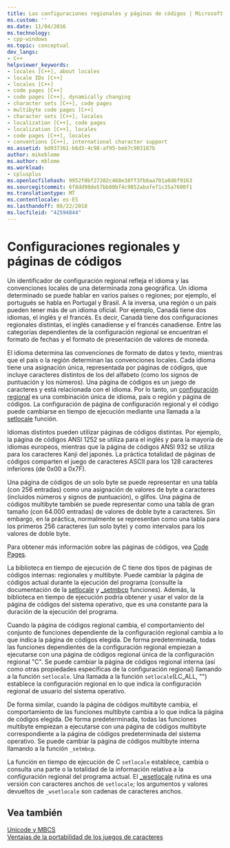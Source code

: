 ```yaml
---
title: Las configuraciones regionales y páginas de códigos | Microsoft Docs
ms.custom: ''
ms.date: 11/04/2016
ms.technology:
- cpp-windows
ms.topic: conceptual
dev_langs:
- C++
helpviewer_keywords:
- locales [C++], about locales
- locale IDs [C++]
- locales [C++]
- code pages [C++]
- code pages [C++], dynamically changing
- character sets [C++], code pages
- multibyte code pages [C++]
- character sets [C++], locales
- localization [C++], code pages
- localization [C++], locales
- code pages [C++], locales
- conventions [C++], international character support
ms.assetid: bd937361-b6d3-4c98-af95-beb7c903187b
author: mikeblome
ms.author: mblome
ms.workload:
- cplusplus
ms.openlocfilehash: 9952f0bf27202c468e38ff3fb6aa701a0d6f9163
ms.sourcegitcommit: 6f8dd98de57bb80bf4c9852abafef1c35a7600f1
ms.translationtype: MT
ms.contentlocale: es-ES
ms.lasthandoff: 08/22/2018
ms.locfileid: "42594844"
---
```

# <a name="locales-and-code-pages"></a>Configuraciones regionales y páginas de códigos
Un identificador de configuración regional refleja el idioma y las convenciones locales de una determinada zona geográfica. Un idioma determinado se puede hablar en varios países o regiones; por ejemplo, el portugués se habla en Portugal y Brasil. A la inversa, una región o un país pueden tener más de un idioma oficial. Por ejemplo, Canadá tiene dos idiomas, el inglés y el francés. Es decir, Canadá tiene dos configuraciones regionales distintas, el inglés canadiense y el francés canadiense. Entre las categorías dependientes de la configuración regional se encuentran el formato de fechas y el formato de presentación de valores de moneda.  
  
 El idioma determina las convenciones de formato de datos y texto, mientras que el país o la región determinan las convenciones locales. Cada idioma tiene una asignación única, representada por páginas de códigos, que incluye caracteres distintos de los del alfabeto (como los signos de puntuación y los números). Una página de códigos es un juego de caracteres y está relacionada con el idioma. Por lo tanto, un [configuración regional](../c-runtime-library/locale.md) es una combinación única de idioma, país o región y página de códigos. La configuración de página de configuración regional y el código puede cambiarse en tiempo de ejecución mediante una llamada a la [setlocale](../c-runtime-library/reference/setlocale-wsetlocale.md) función.  
  
 Idiomas distintos pueden utilizar páginas de códigos distintas. Por ejemplo, la página de códigos ANSI 1252 se utiliza para el inglés y para la mayoría de idiomas europeos, mientras que la página de códigos ANSI 932 se utiliza para los caracteres Kanji del japonés. La práctica totalidad de páginas de códigos comparten el juego de caracteres ASCII para los 128 caracteres inferiores (de 0x00 a 0x7F).  
  
 Una página de códigos de un solo byte se puede representar en una tabla (con 256 entradas) como una asignación de valores de byte a caracteres (incluidos números y signos de puntuación), o glifos. Una página de códigos multibyte también se puede representar como una tabla de gran tamaño (con 64.000 entradas) de valores de doble byte a caracteres. Sin embargo, en la práctica, normalmente se representan como una tabla para los primeros 256 caracteres (un solo byte) y como intervalos para los valores de doble byte.  
  
 Para obtener más información sobre las páginas de códigos, vea [Code Pages](../c-runtime-library/code-pages.md).  
  
 La biblioteca en tiempo de ejecución de C tiene dos tipos de páginas de códigos internas: regionales y multibyte. Puede cambiar la página de códigos actual durante la ejecución del programa (consulte la documentación de la [setlocale](../c-runtime-library/reference/setlocale-wsetlocale.md) y [_setmbcp](../c-runtime-library/reference/setmbcp.md) funciones). Además, la biblioteca en tiempo de ejecución podría obtener y usar el valor de la página de códigos del sistema operativo, que es una constante para la duración de la ejecución del programa.  
  
 Cuando la página de códigos regional cambia, el comportamiento del conjunto de funciones dependiente de la configuración regional cambia a lo que indica la página de códigos elegida. De forma predeterminada, todas las funciones dependientes de la configuración regional empiezan a ejecutarse con una página de códigos regional única de la configuración regional "C". Se puede cambiar la página de códigos regional interna (así como otras propiedades específicas de la configuración regional) llamando a la función `setlocale`. Una llamada a la función `setlocale`(LC_ALL, "") establece la configuración regional en lo que indica la configuración regional de usuario del sistema operativo.  
  
 De forma similar, cuando la página de códigos multibyte cambia, el comportamiento de las funciones multibyte cambia a lo que indica la página de códigos elegida. De forma predeterminada, todas las funciones multibyte empiezan a ejecutarse con una página de códigos multibyte correspondiente a la página de códigos predeterminada del sistema operativo. Se puede cambiar la página de códigos multibyte interna llamando a la función `_setmbcp`.  
  
 La función en tiempo de ejecución de C `setlocale` establece, cambia o consulta una parte o la totalidad de la información relativa a la configuración regional del programa actual. El [_wsetlocale](../c-runtime-library/reference/setlocale-wsetlocale.md) rutina es una versión con caracteres anchos de `setlocale`; los argumentos y valores devueltos de `_wsetlocale` son cadenas de caracteres anchos.  
  
## <a name="see-also"></a>Vea también  
 [Unicode y MBCS](../text/unicode-and-mbcs.md)   
 [Ventajas de la portabilidad de los juegos de caracteres](../text/benefits-of-character-set-portability.md)